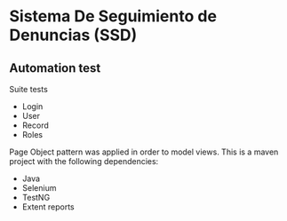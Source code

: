 # Sistema De Seguimiento de Denuncias (SSD)
## Automation test
Suite tests
- Login
- User
- Record
- Roles

Page Object pattern was applied in order to model views. This is a maven project with the following dependencies:
- Java
- Selenium
- TestNG
- Extent reports